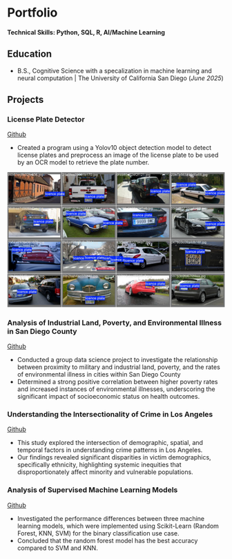 # Portfolio

#### Technical Skills: Python, SQL, R, AI/Machine Learning

## Education 			        		
- B.S., Cognitive Science with a specalization in machine learning and neural computation | The University of California San Diego (_June 2025_)

## Projects
### License Plate Detector
[Github](https://github.com/alecwslim/LicensePlateDetector-)

- Created a program using a Yolov10 object detection model to detect license plates and preprocess an image of the license plate to be used by an OCR model to retrieve the plate number.

![Detected lisence plates](/assets/img/val_batch2_labels.jpg)

### Analysis of Industrial Land, Poverty, and Environmental Illness in San Diego County
[Github](https://github.com/alecwslim/SD-Poverty-Analysis)

- Conducted a group data science project to investigate the relationship between proximity to military and industrial land, poverty, and the rates of environmental illness in cities within San Diego County
- Determined a strong positive correlation between higher poverty rates and increased instances of environmental illnesses, underscoring the significant impact of socioeconomic status on health outcomes.

### Understanding the Intersectionality of Crime in Los Angeles
[Github](https://github.com/alecwslim/Crime-in-Los-Angeles)

- This study explored the intersection of demographic, spatial, and temporal factors in understanding crime patterns in Los Angeles.
- Our findings revealed significant disparities in victim demographics, specifically ethnicity, highlighting systemic inequities that disproportionately affect minority and vulnerable populations.

### Analysis of Supervised Machine Learning Models
[Github](https://github.com/alecwslim/supervised-ML-algo-analysis)

- Investigated the performance differences between three machine learning models, which were implemented using Scikit-Learn (Random Forest, KNN, SVM) for the binary classification use case.
- Concluded that the random forest model has the best accuracy compared to SVM and KNN.

